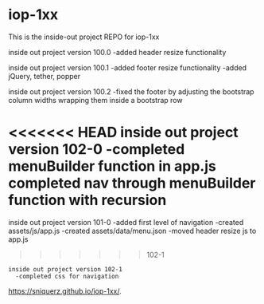 # iop-1xx

This is the inside-out project REPO for iop-1xx

inside out project version 100.0
  -added header resize functionality

inside out project version 100.1
    -added footer resize functionality
    -added jQuery, tether, popper

inside out project version 100.2
    -fixed the footer by adjusting the bootstrap column widths wrapping them inside a bootstrap row

<<<<<<< HEAD
    inside out project version 102-0
      -completed menuBuilder function in app.js
      completed nav through menuBuilder function with recursion
=======
inside out project version 101-0
    -added first level of navigation
    -created assets/js/app.js
    -created assets/data/menu.json
    -moved header resize js to app.js
>>>>>>> 102-1

    inside out project version 102-1
      -completed css for navigation

<https://sniquerz.github.io/iop-1xx/>.
